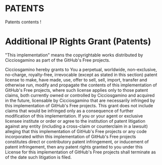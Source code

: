 # PATENTS
Patents contents ! 

# Additional IP Rights Grant (Patents)

"This implementation" means the copyrightable works distributed by
Cicciosgamino as part of the GitHub's Free projects.

Cicciosgamino hereby grants to You a perpetual, worldwide, non-exclusive,
no-charge, royalty-free, irrevocable (except as stated in this section)
patent license to make, have made, use, offer to sell, sell, import,
transfer and otherwise run, modify and propagate the contents of this
implementation of GitHub's Free projects, where such license applies only to those
patent claims, both currently owned or controlled by Cicciosgamino and acquired
in the future, licensable by Cicciosgamino that are necessarily infringed by
this implementation of GitHub's Free projects.  This grant does not include claims
that would be infringed only as a consequence of further modification of
this implementation.  If you or your agent or exclusive licensee
institute or order or agree to the institution of patent litigation
against any entity (including a cross-claim or counterclaim in a
lawsuit) alleging that this implementation of GitHub's Free projects or any code
incorporated within this implementation of GitHub's Free projects constitutes
direct or contributory patent infringement, or inducement of patent
infringement, then any patent rights granted to you under this License
for this implementation of GitHub's Free projects shall terminate as of the date
such litigation is filed.
